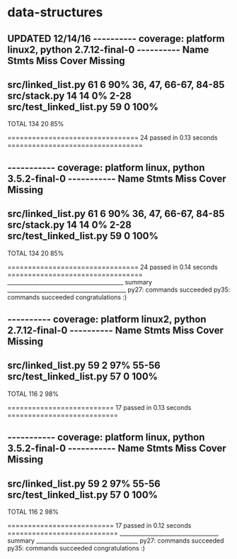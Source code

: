 # data-structures

UPDATED 12/14/16
---------- coverage: platform linux2, python 2.7.12-final-0 ----------
Name                      Stmts   Miss  Cover   Missing
-------------------------------------------------------
src/linked_list.py           61      6    90%   36, 47, 66-67, 84-85
src/stack.py                 14     14     0%   2-28
src/test_linked_list.py      59      0   100%
-------------------------------------------------------
TOTAL                       134     20    85%


================================ 24 passed in 0.13 seconds =================================

----------- coverage: platform linux, python 3.5.2-final-0 -----------
Name                      Stmts   Miss  Cover   Missing
-------------------------------------------------------
src/linked_list.py           61      6    90%   36, 47, 66-67, 84-85
src/stack.py                 14     14     0%   2-28
src/test_linked_list.py      59      0   100%
-------------------------------------------------------
TOTAL                       134     20    85%


================================ 24 passed in 0.14 seconds =================================
_________________________________________ summary __________________________________________
  py27: commands succeeded
  py35: commands succeeded
  congratulations :)



---------- coverage: platform linux2, python 2.7.12-final-0 ----------
Name                      Stmts   Miss  Cover   Missing
-------------------------------------------------------
src/linked_list.py           59      2    97%   55-56
src/test_linked_list.py      57      0   100%
-------------------------------------------------------
TOTAL                       116      2    98%


========================== 17 passed in 0.13 seconds ===========================

----------- coverage: platform linux, python 3.5.2-final-0 -----------
Name                      Stmts   Miss  Cover   Missing
-------------------------------------------------------
src/linked_list.py           59      2    97%   55-56
src/test_linked_list.py      57      0   100%
-------------------------------------------------------
TOTAL                       116      2    98%


========================== 17 passed in 0.12 seconds ===========================
___________________________________ summary ____________________________________
  py27: commands succeeded
  py35: commands succeeded
  congratulations :)


